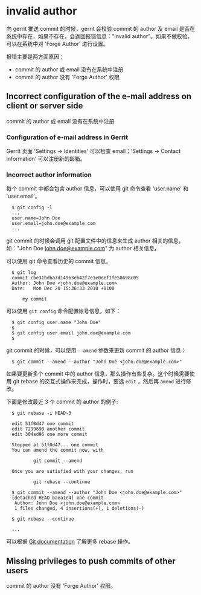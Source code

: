 # invalid author

向 gerrit 推送 commit 的时候，gerrit 会校验 commit 的 author 及 email 是否在系统中存在，如果不存在，会返回报错信息："invalid author"。如果不做校验，可以在系统中对 'Forge Author' 进行设置。

报错主要是两方面原因：

 * commit 的 author 或 email 没有在系统中注册
 * commit 的 author 没有 'Forge Author' 权限

## Incorrect configuration of the e-mail address on client or server side

commit 的 author 或 email 没有在系统中注册

### Configuration of e-mail address in Gerrit

Gerrit 页面 'Settings -> Identities' 可以检查 email；'Settings -> Contact Information' 可以注册新的邮箱。

### Incorrect author information

每个 commit 中都会包含 author 信息，可以使用 git 命令查看 'user.name' 和 'user.email'。

```
  $ git config -l
  ...
  user.name=John Doe
  user.email=john.doe@example.com
  ...
```

git commit 的时候会调用 git 配置文件中的信息来生成 author 相关的信息，如："John Doe <john.doe@example.com>" 为 author 相关信息。

可以使用 git 命令查看历史的 commit 信息。

```
  $ git log
  commit cbe31bdba7d14963eb42f7e1e0eef1fe58698c05
  Author: John Doe <john.doe@example.com>
  Date:   Mon Dec 20 15:36:33 2010 +0100

      my commit

```

可以使用 `git config` 命令配置帐号信息，如下：

```
  $ git config user.name "John Doe"
  $
  $ git config user.email john.doe@example.com
  $
```

git commit 的时候，可以使用 `--amend` 参数来更新 commit 的 author 信息：

```
  $ git commit --amend --author "John Doe <john.doe@example.com>"
```

如果要更新多个 commit 中的 author 信息，那么操作有些复杂。这个时候需要使用 git rebase 的交互式操作来完成，操作时，要选 `edit` ，然后再 `amend` 进行修改。

下面是修改最近 3 个 commit 的 author 的例子:

```
  $ git rebase -i HEAD~3

  edit 51f0d47 one commit
  edit 7299690 another commit
  edit 304ad96 one more commit

  Stopped at 51f0d47... one commit
  You can amend the commit now, with

          git commit --amend

  Once you are satisfied with your changes, run

          git rebase --continue

  $ git commit --amend --author "John Doe <john.doe@example.com>"
  [detached HEAD baea1e4] one commit
   Author: John Doe <john.doe@example.com>
   1 files changed, 4 insertions(+), 1 deletions(-)

  $ git rebase --continue

  ...
```

可以根据 [Git documentation](http://www.kernel.org/pub/software/scm/git/docs/git-rebase.html) 了解更多 rebase 操作。


## Missing privileges to push commits of other users

commit 的 author 没有 'Forge Author' 权限。

